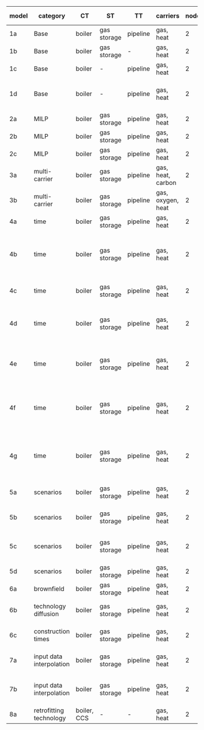 | **model** | **category**             | **CT**      | **ST**       | **TT**   | **carriers**      | **nodes** | **intra-year** | **inter-year**      | **responsible** | **comment**                                             |
|-----------|--------------------------|-------------|--------------|----------|-------------------|-----------|----------------|---------------------|-----------------|---------------------------------------------------------|
| 1a        | Base                     | boiler      | gas storage  | pipeline | gas, heat         | 2         | 1 TS           | 1 year              | AG              |                                                         |
| 1b        | Base                     | boiler      | gas storage  | -        | gas, heat         | 2         | 1 TS           | 1 year              | LK              |                                                         |
| 1c        | Base                     | boiler      | -            | pipeline | gas, heat         | 2         | 1 TS           | 1 year              | LK              |                                                         |
| 1d        | Base                     |boiler       | -            | pipeline | gas, heat         | 2         | 1 TS           | 1 year              | AG              | exponential loss for transport technologies             |
| 2a        | MILP                     | boiler      | gas storage  | pipeline | gas, heat         | 2         | 1 TS           | 1 year              | AG              | PWA capex                                               |
| 2b        | MILP                     | boiler      | gas storage  | pipeline | gas, heat         | 2         | 1 TS           | 1 year              | JM              | min load                                                |
| 2c        | MILP                     | boiler      | gas storage  | pipeline | gas, heat         | 2         | 1 TS           | 1 year              | JM              | min capacity                                            |
| 3a        | multi-carrier            | boiler      | gas storage  | pipeline | gas, heat, carbon | 2         | 1 TS           | 1 year              | AG              | 2 output carriers                                       |
| 3b        | multi-carrier            | boiler      | gas storage  | pipeline | gas, oxygen, heat | 2         | 1 TS           | 1 year              | AG              | 2 input carriers                                        |
| 4a        | time                     | boiler      | gas storage  | pipeline | gas, heat         | 2         | full TS        | 1 year              | JM              |                                                         |
| 4b        | time                     | boiler      | gas storage  | pipeline | gas, heat         | 2         | full TS, agg.  | 1 year              | JM              | No values tested. TSA yields different values each run. |
| 4c        | time                     | boiler      | gas storage  | pipeline | gas, heat         | 2         | 1 TS           | 3 years, PF         | JM              |                                                         |
| 4d        | time                     | boiler      | gas storage  | pipeline | gas, heat         | 2         | 1 TS           | 3 years,  1 year MF | JM              |                                                         |
| 4e        | time                     | boiler      | gas storage  | pipeline | gas, heat         | 2         | 1 TS           | 3 years,  2 year MF | JM              |                                                         |
| 4f        | time                     | boiler      | gas storage  | pipeline | gas, heat         | 2         | full TS, agg   | 3 years, PF         | JM              | No values tested. TSA yields different values each run. |
| 4g        | time                     | boiler      | gas storage  | pipeline | gas, heat         | 2         | full TS, agg   | 3 years, 2 year MF  | JM              | No values tested. TSA yields different values each run. |
| 5a        | scenarios                | boiler      | gas storage  | pipeline | gas, heat         | 2         | 1 TS           | 1 year              | AG              | test general scenario behavior                          |
| 5b        | scenarios                | boiler      | gas storage  | pipeline | gas, heat         | 2         | 1 TS           | 1 year              | AG              | test scenario set expansion                             |
| 5c        | scenarios                | boiler      | gas storage  | pipeline | gas, heat         | 2         | 1 TS           | 1 year              | AG              | test scenarios for system and analysis                  |
| 5d        | scenarios                | boiler      | gas storage  | pipeline | gas, heat         | 2         | 1 TS           | 1 year              | AG              | test list expansion                                     |
| 6a        | brownfield               | boiler      | gas storage  | pipeline | gas, heat         | 2         | 1 TS           | 1 year              | JM              |                                                         |
| 6b        | technology diffusion     | boiler      | gas storage  | pipeline | gas, heat         | 2         | 1 TS           | 3 years, PF         | JM              |                                                         |
| 6c        | construction times       | boiler      | gas storage  | pipeline | gas, heat         | 2         | 1 TS           | 2 years, PF         | AG              |                                                         |
| 7a        | input data interpolation | boiler      | gas storage  | pipeline | gas, heat         | 2         | 1 TS           | 3 years, PF         | LK              | interpolation of yearly input data                      |
| 7b        | input data interpolation | boiler      | gas storage  | pipeline | gas, heat         | 2         | 1 TS           | 3 years, PF         | LK              | skip interpolation of yearly input data                 |
| 8a        | retrofitting technology  | boiler, CCS | -            | -        | gas, heat         | 2         | 1 TS           | 1 year              | AG              |                                                         |
